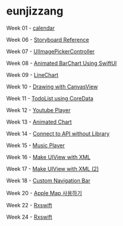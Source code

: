 # eunjizzang

Week 01 - [calendar](https://github.com/iOS-SOPT-iNNovation/eunjizzang/blob/master/study/week01.md)

Week 06 - [Storyboard Reference](https://github.com/iOS-SOPT-iNNovation/eunjizzang/blob/master/study/week06.md)

Week 07 - [UIImagePickerController](https://github.com/iOS-SOPT-iNNovation/eunjizzang/blob/master/study/week07.md)

Week 08 - [Animated BarChart Using SwiftUI](https://github.com/iOS-SOPT-iNNovation/eunjizzang/blob/master/study/week08.md)

Week 09 - [LineChart](https://github.com/iOS-SOPT-iNNovation/eunjizzang/blob/master/study/week09.md)

Week 10 - [Drawing with CanvasView](https://github.com/iOS-SOPT-iNNovation/eunjizzang/blob/master/study/week10.md)

Week 11 - [TodoList using CoreData](https://github.com/iOS-SOPT-iNNovation/eunjizzang/blob/master/study/week11.md)

Week 12 - [Youtube Player](https://github.com/iOS-SOPT-iNNovation/eunjizzang/blob/master/study/week12.md)

Week 13 - [Animated Chart](https://github.com/iOS-SOPT-iNNovation/eunjizzang/blob/master/study/week13.md)

Week 14 - [Connect to API without Library](https://github.com/iOS-SOPT-iNNovation/eunjizzang/blob/master/study/week14.md)

Week 15 - [Music Player](https://github.com/iOS-SOPT-iNNovation/eunjizzang/blob/master/study/week15.md)

Week 16 - [Make UIView with XML](https://github.com/iOS-SOPT-iNNovation/eunjizzang/blob/master/study/week16.md)

Week 17 - [Make UIView with XML (2) ](https://github.com/iOS-SOPT-iNNovation/eunjizzang/blob/master/study/week17.md)

Week 18 - [Custom Navigation Bar](https://github.com/iOS-SOPT-iNNovation/eunjizzang/blob/master/study/week18.md)

Week 20 - [Apple Map 사용하기](https://github.com/iOS-SOPT-iNNovation/eunjizzang/blob/master/study/week20.md)

Week 22 - [Rxswift ](https://github.com/iOS-SOPT-iNNovation/eunjizzang/blob/master/study/week21.md)

Week 24 - [Rxswift ](https://github.com/iOS-SOPT-iNNovation/eunjizzang/blob/master/study/week23.md)
